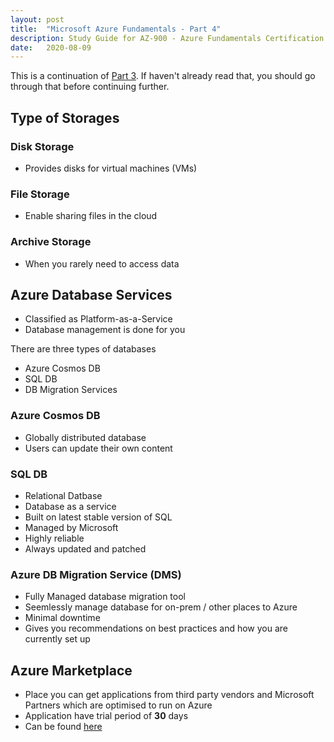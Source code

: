```yaml
---
layout: post
title:  "Microsoft Azure Fundamentals - Part 4"
description: Study Guide for AZ-900 - Azure Fundamentals Certification
date:   2020-08-09
---
```

This is a continuation of [Part 3](https://blogs.roarcoder.dev/posts/azure-learnings-3/index.html). If haven't already read that, you should go through that before continuing further.

## Type of Storages

### Disk Storage
*   Provides disks for virtual machines (VMs)

### File Storage
*   Enable sharing files in the cloud

### Archive Storage
*   When you rarely need to access data

## Azure Database Services
*   Classified as Platform-as-a-Service
*   Database management is done for you

There are three types of databases
*   Azure Cosmos DB
*   SQL DB
*   DB Migration Services

### Azure Cosmos DB
*   Globally distributed database
*   Users can update their own content

### SQL DB
*   Relational Datbase
*   Database as a service
*   Built on latest stable version of SQL
*   Managed by Microsoft
*   Highly reliable
*   Always updated and patched

### Azure DB Migration Service (DMS)
*   Fully Managed database migration tool
*   Seemlessly manage database for on-prem / other places to Azure
*   Minimal downtime
*   Gives you recommendations on best practices and how you are currently set up

## Azure Marketplace
*   Place you can get applications from third party vendors and Microsoft Partners which are optimised to run on Azure
*   Application have trial period of **30** days
*   Can be found [here](https://azure.microsoft.com/en-au/marketplace/)